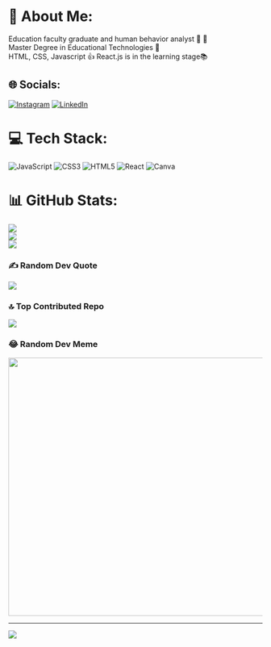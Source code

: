 # 💫 About Me:
Education faculty graduate and human behavior analyst 🏫 🙇<br>Master Degree in Educational Technologies 🏫<br>HTML, CSS, Javascript 👍 React.js is in the learning stage📚


## 🌐 Socials:
[![Instagram](https://img.shields.io/badge/Instagram-%23E4405F.svg?logo=Instagram&logoColor=white)](https://instagram.com/berk.erkahveci/) [![LinkedIn](https://img.shields.io/badge/LinkedIn-%230077B5.svg?logo=linkedin&logoColor=white)](https://linkedin.com/in/berk-erkahveci-6344101b3/) 

# 💻 Tech Stack:
![JavaScript](https://img.shields.io/badge/javascript-%23323330.svg?style=for-the-badge&logo=javascript&logoColor=%23F7DF1E) ![CSS3](https://img.shields.io/badge/css3-%231572B6.svg?style=for-the-badge&logo=css3&logoColor=white) ![HTML5](https://img.shields.io/badge/html5-%23E34F26.svg?style=for-the-badge&logo=html5&logoColor=white) ![React](https://img.shields.io/badge/react-%2320232a.svg?style=for-the-badge&logo=react&logoColor=%2361DAFB) ![Canva](https://img.shields.io/badge/Canva-%2300C4CC.svg?style=for-the-badge&logo=Canva&logoColor=white)
# 📊 GitHub Stats:
![](https://github-readme-stats.vercel.app/api?username=ScottSummer&theme=midnight-purple&hide_border=false&include_all_commits=true&count_private=true)<br/>
![](https://github-readme-streak-stats.herokuapp.com/?user=ScottSummer&theme=midnight-purple&hide_border=false)<br/>
![](https://github-readme-stats.vercel.app/api/top-langs/?username=ScottSummer&theme=midnight-purple&hide_border=false&include_all_commits=true&count_private=true&layout=compact)

### ✍️ Random Dev Quote
![](https://quotes-github-readme.vercel.app/api?type=vetical&theme=tokyonight)

### 🔝 Top Contributed Repo
![](https://github-contributor-stats.vercel.app/api?username=ScottSummer&limit=5&theme=apprentice&combine_all_yearly_contributions=true)

### 😂 Random Dev Meme
<img src="https://rm.up.railway.app/" width="512px"/>

---
[![](https://visitcount.itsvg.in/api?id=ScottSummer&icon=6&color=6)](https://visitcount.itsvg.in)

<!-- Proudly created with GPRM ( https://gprm.itsvg.in ) -->
